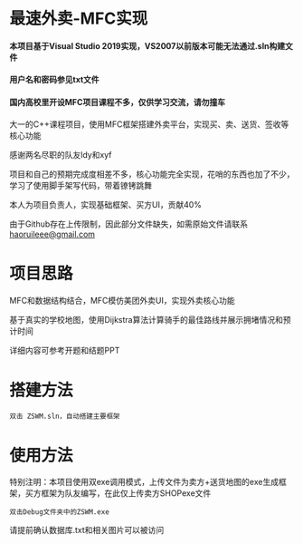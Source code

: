# 最速外卖-MFC实现

#### 本项目基于Visual Studio 2019实现，VS2007以前版本可能无法通过.sln构建文件

#### 用户名和密码参见txt文件

#### 国内高校里开设MFC项目课程不多，仅供学习交流，请勿撞车

大一的C++课程项目，使用MFC框架搭建外卖平台，实现买、卖、送货、签收等核心功能

感谢两名尽职的队友ldy和xyf

项目和自己的预期完成度相差不多，核心功能完全实现，花哨的东西也加了不少，学习了使用脚手架写代码，带着镣铐跳舞

本人为项目负责人，实现基础框架、买方UI，贡献40%

由于Github存在上传限制，因此部分文件缺失，如需原始文件请联系 [haoruileee@gmail.com](haoruileee@gmail.com)

# 项目思路

MFC和数据结构结合，MFC模仿美团外卖UI，实现外卖核心功能

基于真实的学校地图，使用Dijkstra算法计算骑手的最佳路线并展示拥堵情况和预计时间

详细内容可参考开题和结题PPT

# 搭建方法
```
双击 ZSWM.sln，自动搭建主要框架
```
# 使用方法
特别注明：本项目使用双exe调用模式，上传文件为卖方+送货地图的exe生成框架，买方框架为队友编写，在此仅上传卖方SHOPexe文件
```
双击Debug文件夹中的ZSWM.exe
```
请提前确认数据库.txt和相关图片可以被访问
